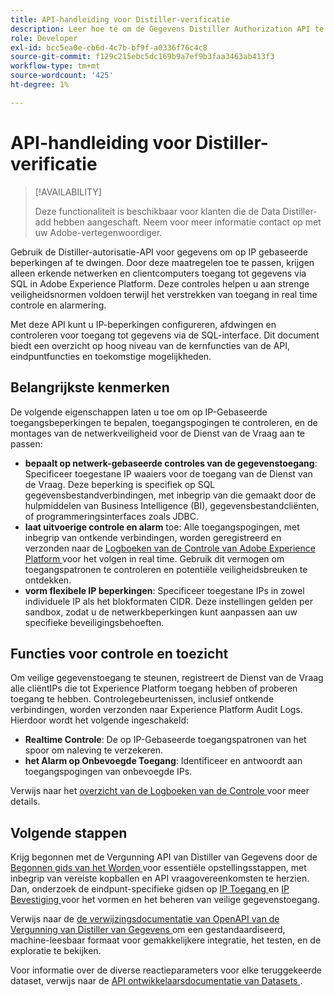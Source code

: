 ```yaml
---
title: API-handleiding voor Distiller-verificatie
description: Leer hoe te om de Gegevens Distiller Authorization API te gebruiken om op netwerk-gebaseerde IP beperkingen voor veilige verbindingen door SQL af te dwingen. Gebruik deze API om het beheer van gegevenstoegang voor uw Adobe Experience Platform-gegevens te verbeteren.
role: Developer
exl-id: bcc5ea0e-cb6d-4c7b-bf9f-a0336f76c4c8
source-git-commit: f129c215ebc5dc169b9a7ef9b3faa3463ab413f3
workflow-type: tm+mt
source-wordcount: '425'
ht-degree: 1%

---
```


# API-handleiding voor Distiller-verificatie

>[!AVAILABILITY]
>
>Deze functionaliteit is beschikbaar voor klanten die de Data Distiller-add hebben aangeschaft. Neem voor meer informatie contact op met uw Adobe-vertegenwoordiger.

Gebruik de Distiller-autorisatie-API voor gegevens om op IP gebaseerde beperkingen af te dwingen. Door deze maatregelen toe te passen, krijgen alleen erkende netwerken en clientcomputers toegang tot gegevens via SQL in Adobe Experience Platform. Deze controles helpen u aan strenge veiligheidsnormen voldoen terwijl het verstrekken van toegang in real time controle en alarmering.

Met deze API kunt u IP-beperkingen configureren, afdwingen en controleren voor toegang tot gegevens via de SQL-interface. Dit document biedt een overzicht op hoog niveau van de kernfuncties van de API, eindpuntfuncties en toekomstige mogelijkheden.

## Belangrijkste kenmerken

De volgende eigenschappen laten u toe om op IP-Gebaseerde toegangsbeperkingen te bepalen, toegangspogingen te controleren, en de montages van de netwerkveiligheid voor de Dienst van de Vraag aan te passen:

- **bepaalt op netwerk-gebaseerde controles van de gegevenstoegang**: Specificeer toegestane IP waaiers voor de toegang van de Dienst van de Vraag. Deze beperking is specifiek op SQL gegevensbestandverbindingen, met inbegrip van die gemaakt door de hulpmiddelen van Business Intelligence (BI), gegevensbestandcliënten, of programmeringsinterfaces zoals JDBC.
- **laat uitvoerige controle en alarm** toe: Alle toegangspogingen, met inbegrip van ontkende verbindingen, worden geregistreerd en verzonden naar de [ Logboeken van de Controle van Adobe Experience Platform ](../../landing/governance-privacy-security/audit-logs/overview.md) voor het volgen in real time. Gebruik dit vermogen om toegangspatronen te controleren en potentiële veiligheidsbreuken te ontdekken.
- **vorm flexibele IP beperkingen**: Specificeer toegestane IPs in zowel individuele IP als het blokformaten CIDR. Deze instellingen gelden per sandbox, zodat u de netwerkbeperkingen kunt aanpassen aan uw specifieke beveiligingsbehoeften.

## Functies voor controle en toezicht

Om veilige gegevenstoegang te steunen, registreert de Dienst van de Vraag alle cliëntIPs die tot Experience Platform toegang hebben of proberen toegang te hebben. Controlegebeurtenissen, inclusief ontkende verbindingen, worden verzonden naar Experience Platform Audit Logs. Hierdoor wordt het volgende ingeschakeld:

- **Realtime Controle**: De op IP-Gebaseerde toegangspatronen van het spoor om naleving te verzekeren.
- **het Alarm op Onbevoegde Toegang**: Identificeer en antwoordt aan toegangspogingen van onbevoegde IPs.

Verwijs naar het [ overzicht van de Logboeken van de Controle ](../../landing/governance-privacy-security/audit-logs/overview.md) voor meer details.

## Volgende stappen

Krijg begonnen met de Vergunning API van Distiller van Gegevens door de [ Begonnen gids van het Worden ](./getting-started.md) voor essentiële opstellingsstappen, met inbegrip van vereiste kopballen en API vraagovereenkomsten te herzien. Dan, onderzoek de eindpunt-specifieke gidsen op [ IP Toegang ](./ip-access.md) en [ IP Bevestiging ](./validate.md) voor het vormen en het beheren van veilige gegevenstoegang.

Verwijs naar de [ de verwijzingsdocumentatie van OpenAPI van de Vergunning van Distiller van Gegevens ](https://developer.adobe.com/experience-platform-apis/references/data-distiller-auth/) om een gestandaardiseerd, machine-leesbaar formaat voor gemakkelijkere integratie, het testen, en de exploratie te bekijken.

Voor informatie over de diverse reactieparameters voor elke teruggekeerde dataset, verwijs naar de [ API ontwikkelaarsdocumentatie van Datasets ](https://developer.adobe.com/experience-platform-apis/references/catalog/#tag/Datasets/operation/listDatasets).
